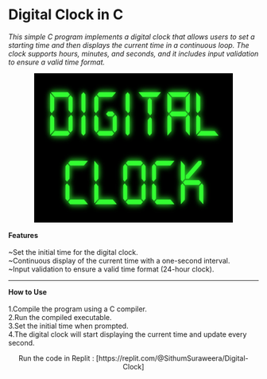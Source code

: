 # Digital Clock in C
*This simple C program implements a digital clock that allows users to set a starting time and then displays the current time in a continuous loop. The clock supports hours, minutes, and seconds, and it includes input validation to ensure a valid time format.*

<p align="center"> <img src="https://github.com/suraweera-AGSS/Digital-Clock-in-C/blob/main/DIGITAL-CLOCK-12-23-2023.jpg" height="300" width="400" alt="suraweera-agss" /> </p>

**Features**
<br><br>
~Set the initial time for the digital clock.<br>
~Continuous display of the current time with a one-second interval.<br>
~Input validation to ensure a valid time format (24-hour clock).<br>

---

**How to Use**
<br><br>
1.Compile the program using a C compiler.
<br>
2.Run the compiled executable.
<br>
3.Set the initial time when prompted.
<br>
4.The digital clock will start displaying the current time and update every second.

<p align="center"> Run the code in Replit : [https://replit.com/@SithumSuraweera/Digital-Clock] </p>

